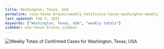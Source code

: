 ```yaml
---
title: Washington, Texas, USA
permalink: /usa-texas-brazos/weekly_totals/usa-texas-washington-weekly_totals.html
last_updated: Feb 5, 2021
keywords: ["Washington, Texas, USA", "weekly totals"]
sidebar: usa-texas-brazos_sidebar
---
```


![Weekly Totals of Confirmed Cases for Washington, Texas, USA](/covid_tracker/images/graphs/usa-texas-washington-weekly_totals_graph.png)
